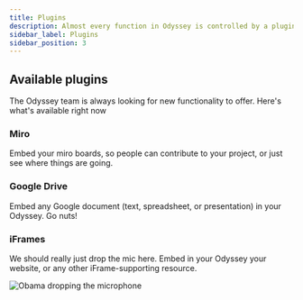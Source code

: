 ```yaml
---
title: Plugins
description: Almost every function in Odyssey is controlled by a plugin. Let's find out what plugins are available and how to create your own!
sidebar_label: Plugins
sidebar_position: 3
---
```

## Available plugins
The Odyssey team is always looking for new functionality to offer. Here's what's available right now
### Miro
Embed your miro boards, so people can contribute to your project, or just see where things are going.
### Google Drive
Embed any Google document (text, spreadsheet, or presentation) in your Odyssey. Go nuts!
### iFrames
We should really just drop the mic here. Embed in your Odyssey your website, or any other iFrame-supporting resource.

![Obama dropping the microphone](https://media.giphy.com/media/3o7qDSOvfaCO9b3MlO/giphy.gif)